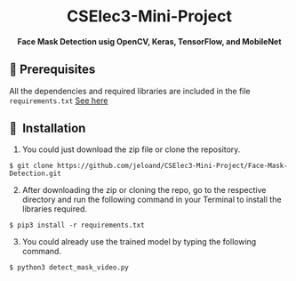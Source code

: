 <h1 align="center">CSElec3-Mini-Project</h1>

<div align="center">
  <h4>Face Mask Detection usig OpenCV, Keras, TensorFlow, and MobileNet</h4>
</div>

## :key: Prerequisites

All the dependencies and required libraries are included in the file <code>requirements.txt</code> [See here](https://github.com/jeloand/CSElec3-Mini-Project/requirements.txt)

## 🚀&nbsp; Installation

1. You could just download the zip file or clone the repository.
```
$ git clone https://github.com/jeloand/CSElec3-Mini-Project/Face-Mask-Detection.git
```
2. After downloading the zip or cloning the repo, go to the respective directory and run the following command in your Terminal to install the libraries required.
```
$ pip3 install -r requirements.txt
```
3. You could already use the trained model by typing the following command.
```
$ python3 detect_mask_video.py 
```
